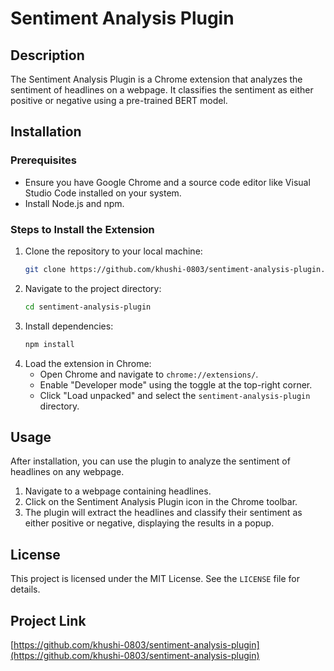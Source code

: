 # Sentiment Analysis Plugin

## Description
The Sentiment Analysis Plugin is a Chrome extension that analyzes the sentiment of headlines on a webpage. It classifies the sentiment as either positive or negative using a pre-trained BERT model.

## Installation

### Prerequisites
- Ensure you have Google Chrome and a source code editor like Visual Studio Code installed on your system.
- Install Node.js and npm.

### Steps to Install the Extension
1. Clone the repository to your local machine:
    ```bash
    git clone https://github.com/khushi-0803/sentiment-analysis-plugin.git
    ```
2. Navigate to the project directory:
    ```bash
    cd sentiment-analysis-plugin
    ```
3. Install dependencies:
    ```bash
    npm install
    ```
4. Load the extension in Chrome:
   - Open Chrome and navigate to `chrome://extensions/`.
   - Enable "Developer mode" using the toggle at the top-right corner.
   - Click "Load unpacked" and select the `sentiment-analysis-plugin` directory.

## Usage
After installation, you can use the plugin to analyze the sentiment of headlines on any webpage.

1. Navigate to a webpage containing headlines.
2. Click on the Sentiment Analysis Plugin icon in the Chrome toolbar.
3. The plugin will extract the headlines and classify their sentiment as either positive or negative, displaying the results in a popup.

## License
This project is licensed under the MIT License. See the `LICENSE` file for details.

## Project Link
[https://github.com/khushi-0803/sentiment-analysis-plugin](https://github.com/khushi-0803/sentiment-analysis-plugin)

